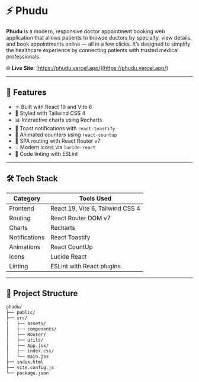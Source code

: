 # ⚡ Phudu

**Phudu** is a modern, responsive doctor appointment booking web application that allows patients to browse doctors by specialty, view details, and book appointments online — all in a few clicks. It’s designed to simplify the healthcare experience by connecting patients with trusted medical professionals.

🌐 **Live Site**: [https://phudu.vercel.app/](https://phudu.vercel.app/)

---

## 🚀 Features

- ⚛️ Built with React 19 and Vite 6
- 🎨 Styled with Tailwind CSS 4
- 📊 Interactive charts using Recharts
- 🔔 Toast notifications with `react-toastify`
- 🔢 Animated counters using `react-countup`
- 🧭 SPA routing with React Router v7
- 💡 Modern icons via `lucide-react`
- 🧼 Code linting with ESLint

---


## 🛠️ Tech Stack

| Category       | Tools Used                                     |
|----------------|------------------------------------------------|
| Frontend       | React 19, Vite 6, Tailwind CSS 4               |
| Routing        | React Router DOM v7                            |
| Charts         | Recharts                                       |
| Notifications  | React Toastify                                 |
| Animations     | React CountUp                                  |
| Icons          | Lucide React                                   |
| Linting        | ESLint with React plugins                      |

---

## 📁 Project Structure

```bash
phudu/
├── public/
├── src/
│   ├── assets/
│   ├── components/
│   ├── Router/
│   ├── utils/
│   ├── App.jsx/
│   ├── index.css/
│   └── main.jsx
├── index.html
├── vite.config.js
└── package.json
